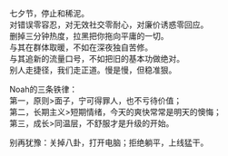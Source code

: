七夕节，停止和稀泥。  
对错误零容忍，对无效社交零耐心，对廉价诱惑零回应。  
删掉三分钟热度，拉黑把你拖向平庸的一切。  
与其在群体取暖，不如在深夜独自苦修。  
与其追新的流量口号，不如把旧的基本功做绝对。  
别人走捷径，我们走正道。慢是慢，但稳准狠。  

Noah的三条铁律：  
第一，原则>面子，宁可得罪人，也不亏待价值；  
第二，长期主义>短期情绪，今天的爽快常常是明天的懊悔；  
第三，成长>同温层，不舒服才是升级的开始。  

别再犹豫：关掉八卦，打开电脑；拒绝躺平，上线猛干。
